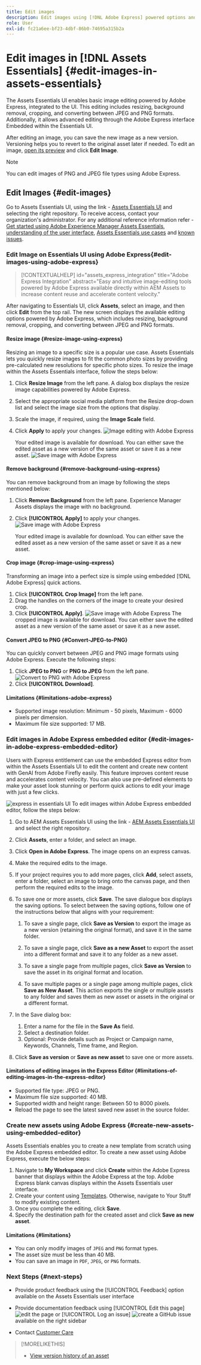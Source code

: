 ```yaml
---
title: Edit images
description: Edit images using [!DNL Adobe Express] powered options and save updated images as versions.
role: User
exl-id: fc21a6ee-bf23-4dbf-86b0-74695a315b2a
---
```

# Edit images in [!DNL Assets Essentials] {#edit-images-in-assets-essentials}

The Assets Essentials UI enables basic image editing powered by Adobe Express, integrated to the UI. This editing includes resizing, background removal, cropping, and converting between JPEG and PNG formats. Additionally, it allows advanced editing through the Adobe Express interface Embedded within the Essentials UI. 

After editing an image, you can save the new image as a new version. Versioning helps you to revert to the original asset later if needed. To edit an image, [open its preview](https://experienceleague.adobe.com/en/docs/experience-manager-assets-essentials/help/navigate-view#preview-assets) and click **Edit Image**. 

>[!NOTE]
>
>You can edit images of PNG and JPEG file types using Adobe Express.

<!--The editing actions that are available are Spot healing, Crop and straighten, Resize image, and Adjust image.-->

## Edit Images {#edit-images}

Go to Assets Essentials UI, using the link - [Assets Essentials UI](https://experience.adobe.com/#/assets) and selecting the right repository. To receive access, contact your organization's administrator.
For any additional reference information refer - [Get started using Adobe Experience Manager Assets Essentials](https://experienceleague.adobe.com/en/docs/experience-manager-assets-essentials/help/get-started), [understanding of the user interface](https://experienceleague.adobe.com/en/docs/experience-manager-assets-essentials/help/navigate-view), [Assets Essentials use cases](https://experienceleague.adobe.com/en/docs/experience-manager-assets-essentials/help/get-started#use-cases) and [known issues](https://experienceleague.adobe.com/en/docs/experience-manager-assets-essentials/help/release-notes).

### Edit Image on Essentials UI using Adobe Express{#edit-images-using-adobe-express}

>[!CONTEXTUALHELP]
>id="assets_express_integration"
>title="Adobe Express Integration"
>abstract="Easy and intuitive image-editing tools powered by Adobe Express available directly within AEM Assets to increase content reuse and accelerate content velocity."

After navigating to Essentials UI, click **Assets**, select an image, and then click **Edit** from the top rail. The new screen displays the available editing options powered by Adobe Express, which includes resizing, background removal, cropping, and converting between JPEG and PNG formats. 

#### Resize image {#resize-image-using-express}

Resizing an image to a specific size is a popular use case. Assets Essentials lets you quickly resize images to fit the common photo sizes by providing pre-calculated new resolutions for specific photo sizes. To resize the image within the Assets Essentials interface, follow the steps below:  

1. Click **Resize Image** from the left pane. A dialog box displays the resize image capabilities powered by Adobe Express. 
2. Select the appropriate social media platform from the Resize drop-down list and select the image size from the options that display. 
3. Scale the image, if required, using the **Image Scale** field. 
4. Click **Apply** to apply your changes. 
   ![Image editing with Adobe Express](/help/using/assets/adobe-express-resize-image.png)

   Your edited image is available for download. You can either save the edited asset as a new version of the same asset or save it as a new asset.
   ![Save image with Adobe Express](/help/using/assets/adobe-express-resize-save.png)

#### Remove background {#remove-background-using-express}

You can remove background from an image by following the steps mentioned below: 

1. Click **Remove Background** from the left pane. Experience Manager Assets displays the image with no background. 
2. Click **[!UICONTROL Apply]** to apply your changes.
![Save image with Adobe Express](/help/using/assets/adobe-express-remove-background.png)

   Your edited image is available for download. You can either save the edited asset as a new version of the same asset or save it as a new asset.

#### Crop image {#crop-image-using-express}

Transforming an image into a perfect size is simple using embedded [!DNL Adobe Express] quick actions.

1. Click **[!UICONTROL Crop Image]** from the left pane.
2. Drag the handles on the corners of the image to create your desired crop.
3. Click **[!UICONTROL Apply]**.
   ![Save image with Adobe Express](/help/using/assets/adobe-express-crop-image.png)
   The cropped image is available for download. You can either save the edited asset as a new version of the same asset or save it as a new asset.

#### Convert JPEG to PNG {#Convert-JPEG-to-PNG}

You can quickly convert between JPEG and PNG image formats using Adobe Express. Execute the following steps: 

1. Click **JPEG to PNG** or **PNG to JPEG** from the left pane.
   ![Convert to PNG with Adobe Express](/help/using/assets/adobe-express-convert-image.png)
2. Click **[!UICONTROL Download]**.

#### Limitations {#limitations-adobe-express}

* Supported image resolution: Minimum - 50 pixels, Maximum - 6000 pixels per dimension.
* Maximum file size supported: 17 MB.

### Edit images in Adobe Express embedded editor {#edit-images-in-adobe-express-embedded-editor}

Users with Express entitlement can use the embedded Express editor from within the Assets Essentials UI to edit the content and create new content with GenAI from Adobe Firefly easily. This feature improves content reuse and accelerates content velocity. You can also use pre-defined elements to make your asset look stunning or perform quick actions to edit your image with just a few clicks. 

![express in essentials UI](/help/using/assets/express-in-essentials-ui.jpg)
To edit images within Adobe Express embedded editor, follow the steps below: 

1. Go to AEM Assets Essentials UI using the link - [AEM Assets Essentials UI](https://experience.adobe.com/#/assets) and select the right repository. 
1. Click **Assets**, enter a folder, and select an image. 
1. Click **Open in Adobe Express**. The image opens on an express canvas.
1. Make the required edits to the image. 
1. If your project requires you to add more pages, click **Add**, select assets, enter a folder, select an image to bring onto the canvas page, and then perform the required edits to the image. 
1. To save one or more assets, click **Save**. The save dialogue box displays the saving options. To select between the saving options, follow one of the instructions below that aligns with your requirement: 
   1. To save a single page, click **Save as Version** to export the image as a new version (retaining the original format), and save it in the same folder.
   
   1. To save a single page, click **Save as a new Asset** to export the asset into a different format and save it to any folder as a new asset. 
   
   1. To save a single page from multiple pages, click **Save as Version** to save the asset in its original format and location.
   
   1. To save multiple pages or a single page among multiple pages, click **Save as New Asset**. This action exports the single or multiple assets to any folder and saves them as new asset or assets in the original or a different format.

1. In the Save dialog box:  
   1. Enter a name for the file in the **Save As** field. 
   1. Select a destination folder. 
   1. Optional: Provide details such as Project or Campaign name, Keywords, Channels, Time frame, and Region. 
1. Click **Save as version** or **Save as new asset** to save one or more assets.  

#### Limitations of editing images in the Express Editor {#limitations-of-editing-images-in-the-express-editor}

 * Supported file type: JPEG or PNG. 
 * Maximum file size supported: 40 MB. 
 * Supported width and height range: Between 50 to 8000 pixels.
 * Reload the page to see the latest saved new asset in the source folder. 

### Create new assets using Adobe Express {#create-new-assets-using-embedded-editor}

Assets Essentials enables you to create a new template from scratch using the Adobe Express embedded editor. To create a new asset using Adobe Express, execute the below steps: 

1. Navigate to **My Workspace** and click **Create** within the Adobe Express banner that displays within the Adobe Express at the top. Adobe Express blank canvas displays within the Assets Essentials user interface. 
1. Create your content using [Templates](https://helpx.adobe.com/in/express/using/work-with-templates.html). Otherwise, navigate to Your Stuff to modify existing content. 
1. Once you complete the editing, click **Save**. 
1. Specify the destination path for the created asset and click **Save as new asset**.

#### Limitations {#limitations}

* You can only modify images of `JPEG` and `PNG` format types.
* The asset size must be less than 40 MB.
* You can save an image in `PDF`, `JPEG`, or `PNG` formats.

<!--
## Edit images using [!DNL Adobe Photoshop Express] {#edit-using-photoshop-express}

<!--
After editing an image, you can save the new image as a new version. Versioning helps you to revert to the original asset later, if needed. To edit an image, [open its preview](/help/using/navigate-view.md#preview-assets) and click **[!UICONTROL Edit Image]** ![edit icon](assets/do-not-localize/edit-icon.png) from the rail on the right.

![Options to edit an image](assets/edit-image2.png)

*Figure: The options to edit images are powered by [!DNL Adobe Photoshop Express].*
-->
<!--
### Spot heal images {#spot-heal-images-using-photoshop-express}

If there are minor spots or small objects on an image, you can edit and remove the spots using the spot healing feature provided by Adobe Photoshop.

The brush samples the retouched area and makes the repaired pixels blend seamlessly into the rest of the image. Use a brush size that is only slightly larger than the spot you want to fix.

![Spot healing edit option](assets/edit-spot-healing.png)

<!-- 
TBD: See if we should give backlinks to PS docs for these concepts.
For more information about how Spot Healing works in Photoshop, see [retouching and repairing photos](https://helpx.adobe.com/photoshop/using/retouching-repairing-images.html). 
-->
<!--
### Crop and straighten images {#crop-straighten-images-using-photoshop-express}

Using the crop and straighten option that you can do basic cropping, rotate image, flip it horizontally or vertically, and crop it to dimensions suitable for popular social media websites.

To save your edits, click **[!UICONTROL Crop Image]**. After editing, you can save the new image as a version.

![Option to crop and straighten](assets/edit-crop-straighten.png)

Many default options let you crop your image to the best proportions that fit various social media profiles and posts.

### Resize image {#resize-image-using-photoshop-express}

You can view the common photo sizes in centimeters or inches to know the dimensions. By default, the resizing method retains the aspect ratio. To manually override the aspect ratio, click ![](assets/do-not-localize/lock-closed-icon.png).

Enter the dimensions and click **[!UICONTROL Resize Image]** to resize the image. Before you save the changes as a version, you can either undo all the changes done before saving by clicking [!UICONTROL Undo] or you can change the specific step in the editing process by clicking [!UICONTROL Revert].

![Options when resizing an image](assets/resize-image.png)

### Adjust image {#adjust-image-using-photoshop-express}

[!DNL Assets Essentials] lets you adjust the color, tone, contrast, and more, with just a few clicks. Click **[!UICONTROL Adjust image]** in the edit window. The following options are available in the right sidebar:

* **Popular**: [!UICONTROL High Contrast & Detail], [!UICONTROL Desaturated Contrast], [!UICONTROL Aged Photo], [!UICONTROL B&W Soft], and [!UICONTROL B&W Sepia Tone].
* **Color**: [!UICONTROL Natural], [!UICONTROL Bright], [!UICONTROL High Contrast], [!UICONTROL High Contrast & Detail], [!UICONTROL Vivid], and [!UICONTROL Matte].
* **Creative**: [!UICONTROL Desaturated Contrast], [!UICONTROL Cool Light], [!UICONTROL Turquoise & Red], [!UICONTROL Soft Mist], [!UICONTROL Vintage Instant], [!UICONTROL Warm Contrast], [!UICONTROL Flat & Green], [!UICONTROL Red Lift Matte], [!UICONTROL Warm Shadows], and [!UICONTROL Aged Photo].
* **B&W**: [!UICONTROL B&W Landscape], [!UICONTROL B&W High Contrast], [!UICONTROL B&W Punch], [!UICONTROL B&W Low Contrast], [!UICONTROL B&W Flat], [!UICONTROL B&W Soft], [!UICONTROL B&W Infrared], [!UICONTROL B&W Selenium Tone], [!UICONTROL B&W Sepia Tone], and [!UICONTROL B&W Split Tone].
* **Vignetting**: [!UICONTROL None], [!UICONTROL Light], [!UICONTROL Medium], and [!UICONTROL Heavy].

![Adjust image by editing](assets/adjust-image.png)

<!--
TBD: Insert a video of the available social media options.
-->

### Next Steps {#next-steps}

* Provide product feedback using the [!UICONTROL Feedback] option available on the Assets Essentials user interface

* Provide documentation feedback using [!UICONTROL Edit this page] ![edit the page](assets/do-not-localize/edit-page.png) or [!UICONTROL Log an issue] ![create a GitHub issue](assets/do-not-localize/github-issue.png) available on the right sidebar

* Contact [Customer Care](https://experienceleague.adobe.com/?support-solution=General#support)

>[!MORELIKETHIS]
>
>* [View version history of an asset](/help/using/navigate-view.md)
